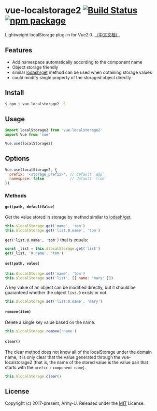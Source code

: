 # vue-localstorage2 [![Build Status](https://img.shields.io/circleci/project/github/Army-U/vue-localstorage2.svg?style=flat-square)](https://circleci.com/gh/Army-U/vue-localstorage2) [![npm package](https://img.shields.io/npm/v/vue-localstorage2.svg?style=flat-square)](https://www.npmjs.com/package/vue-localstorage2)

Lightweight localStorage plug-in for Vue2.0. [（中文文档）](README.zh-CN.md)

## Features

* Add namespace automatically according to the component name
* Object storage friendly
* similar [lodash/get](https://github.com/Army-U/sewing/blob/dev/libs/get.js) method can be used when obtaining storage values
* could modify single property of the storaged object directly

## Install

```bash
$ npm i vue-localstorage2 -S
```

## Usage

```js
import localStorage2 from 'vue-localstorage2'
import Vue from 'vue'

Vue.use(localStorage2)
```

## Options

```js
Vue.use(localStorage2, {
  prefix: '<storage_prefix>', // default `app`
  namespace: false            // default `true`
})
```

### Methods

#### `get(path, defaultValue)`

Get the value stored in storage by method similar to [lodash/get](https://github.com/Army-U/sewing/blob/dev/libs/get.js).

```js
this.$localStorage.get('name', 'tom')
this.$localStorage.get('list.0.name', 'tom')
```

`get('list.0.name', 'tom')` that is equals:

```js
const _list = this.$localStorage.get('list')
get(_list, '0.name', 'tom')
```

#### `set(path, value)`

```js
this.$localStorage.set('name', 'tom')
this.$localStorage.set('list', [{ name: 'mary' }])
```

A key value of an object can be modified directly, but it should be guaranteed whether the object `list.0` exists or not.

```js
this.$localStorage.set('list.0.name', 'mary')
```

#### `remove(item)`

Delete a single key value based on the name.

```js
this.$localStorage.remove('name')
```

#### `clear()`

The clear method does not know all of the localStorage under the domain name, It is only clear that the value generated through the vue-localstorage2 (that is, the name of the stored value is the value pair that starts with the `prefix` + `component name`).

```js
this.$localStorage.clear()
```

## License

Copyright (c) 2017-present, Army-U. Released under the [MIT](https://opensource.org/licenses/MIT) License.